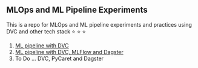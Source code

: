 ## MLOps and ML Pipeline Experiments
This is a repo for MLOps and ML pipeline experiments and practices using DVC and other tech stack :star: :star: :star:

1. [ML pipeline with DVC](https://github.com/DoThNg/MLOps_experiments_DVC/tree/main/1_ML_Pipeline_DVC)
2. [ML pipeline with DVC, MLFlow and Dagster](https://github.com/DoThNg/MLOps_experiments_DVC/tree/main/2_ML_Pipeline_DVC_MLflow)
3. To Do ... DVC, PyCaret and Dagster 

